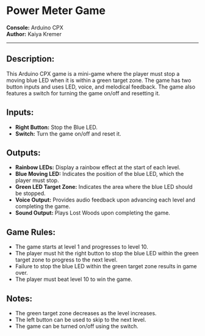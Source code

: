 # **Power Meter Game**

**Console:** Arduino CPX  
**Author:** Kaiya Kremer

---

## **Description:**
This Arduino CPX game is a mini-game where the player must stop a moving blue LED when it is within a green target zone. The game has two button inputs and uses LED, voice, and melodical feedback. The game also features a switch for turning the game on/off and resetting it.

## **Inputs:**
- **Right Button:** Stop the Blue LED.
- **Switch:** Turn the game on/off and reset it.

## **Outputs:**
- **Rainbow LEDs:** Display a rainbow effect at the start of each level.
- **Blue Moving LED:** Indicates the position of the blue LED, which the player must stop.
- **Green LED Target Zone:** Indicates the area where the blue LED should be stopped.
- **Voice Output:** Provides audio feedback upon advancing each level and completing the game.
- **Sound Output:** Plays Lost Woods upon completing the game.

## **Game Rules:**
- The game starts at level 1 and progresses to level 10.
- The player must hit the right button to stop the blue LED within the green target zone to progress to the next level.
- Failure to stop the blue LED within the green target zone results in game over.
- The player must beat level 10 to win the game.

## **Notes:**
- The green target zone decreases as the level increases.
- The left button can be used to skip to the next level.
- The game can be turned on/off using the switch.

